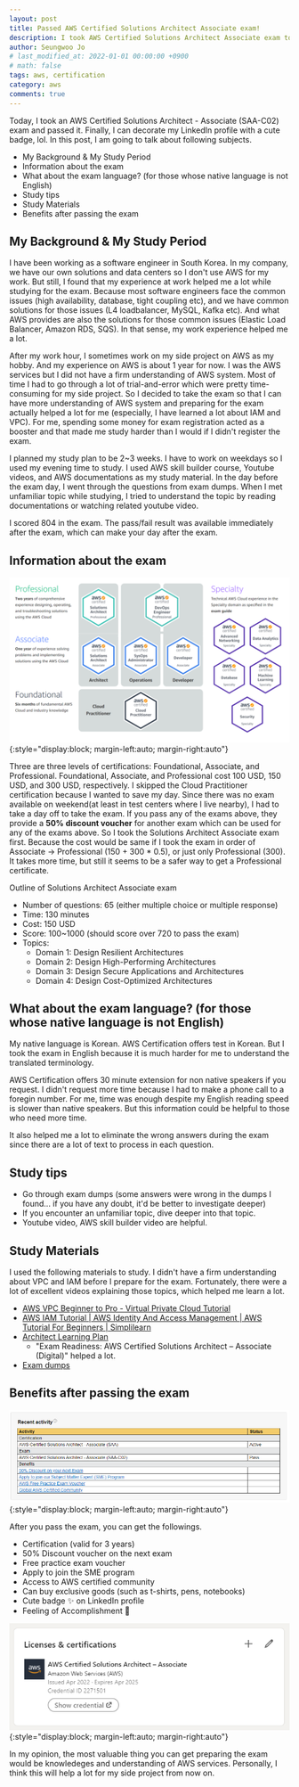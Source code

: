 ```yaml
---
layout: post
title: Passed AWS Certified Solutions Architect Associate exam! 
description: I took AWS Certified Solutions Architect Associate exam today. I am going to share some information about the exam and my study tips.
author: Seungwoo Jo
# last_modified_at: 2022-01-01 00:00:00 +0900
# math: false
tags: aws, certification
category: aws
comments: true
---
```


Today, I took an AWS Certified Solutions Architect - Associate (SAA-C02) exam and passed it. Finally, I can decorate my LinkedIn profile with a cute badge, lol. In this post, I am going to talk about following subjects.

- My Background & My Study Period
- Information about the exam
- What about the exam language? (for those whose native language is not English)
- Study tips
- Study Materials
- Benefits after passing the exam

## My Background & My Study Period
I have been working as a software engineer in South Korea. In my company, we have our own solutions and data centers so I don't use AWS for my work. But still, I found that my experience at work helped me a lot while studying for the exam. Because most software engineers face the common issues (high availability, database, tight coupling etc), and we have common solutions for those issues (L4 loadbalancer, MySQL, Kafka etc). And what AWS provides are also the solutions for those common issues (Elastic Load Balancer, Amazon RDS, SQS). In that sense, my work experience helped me a lot.

After my work hour, I sometimes work on my side project on AWS as my hobby. And my experience on AWS is about 1 year for now. I was the AWS services but I did not have a firm understanding of AWS system. Most of time I had to go through a lot of trial-and-error which were pretty time-consuming for my side project. So I decided to take the exam so that I can have more understanding of AWS system and preparing for the exam actually helped a lot for me (especially, I have learned a lot about IAM and VPC). For me, spending some money for exam registration acted as a booster and that made me study harder than I would if I didn't register the exam.

I planned my study plan to be 2~3 weeks. I have to work on weekdays so I used my evening time to study. I used AWS skill builder course, Youtube videos, and AWS documentations as my study material. In the day before the exam day, I went through the questions from exam dumps. When I met unfamiliar topic while studying, I tried to understand the topic by reading documentations or watching related youtube video.

I scored 804 in the exam. The pass/fail result was available immediately after the exam, which can make your day after the exam.

## Information about the exam

![Outline of AWS certifications](/assets/images/aws/aws-cert-outline.PNG){:style="display:block; margin-left:auto; margin-right:auto"}

Three are three levels of certifications: Foundational, Associate, and Professional.
Foundational, Associate, and Professional cost 100 USD, 150 USD, and 300 USD, respectively.
I skipped the Cloud Practitioner certification because I wanted to save my day. Since there was no exam available on weekend(at least in test centers where I live nearby), I had to take a day off to take the exam.
If you pass any of the exams above, they provide a **50% discount voucher** for another exam which can be used for any of the exams above. So I took the Solutions Architect Associate exam first. Because the cost would be same if I took the exam in order of Associate -> Professional (150 + 300 * 0.5), or just only Professional (300). It takes more time, but still it seems to be a safer way to get a Professional certificate.

Outline of Solutions Architect Associate exam
- Number of questions: 65 (either multiple choice or multiple response)
- Time: 130 minutes
- Cost: 150 USD
- Score: 100~1000 (should score over 720 to pass the exam)
- Topics:
  - Domain 1: Design Resilient Architectures
  - Domain 2: Design High-Performing Architectures
  - Domain 3: Design Secure Applications and Architectures
  - Domain 4: Design Cost-Optimized Architectures

## What about the exam language? (for those whose native language is not English)

My native language is Korean. AWS Certification offers test in Korean. But I took the exam in English because it is much harder for me to understand the translated terminology.

AWS Certification offers 30 minute extension for non native speakers if you request. I didn't request more time because I had to make a phone call to a foregin number. For me, time was enough despite my English reading speed is slower than native speakers. But this information could be helpful to those who need more time.

It also helped me a lot to eliminate the wrong answers during the exam since there are a lot of text to process in each question. 

## Study tips
- Go through exam dumps (some answers were wrong in the dumps I found... if you have any doubt, it'd be better to investigate deeper)
- If you encounter an unfamiliar topic, dive deeper into that topic.
- Youtube video, AWS skill builder video are helpful.

## Study Materials
I used the following materials to study. I didn't have a firm understanding about VPC and IAM before I prepare for the exam. Fortunately, there were a lot of excellent videos explaining those topics, which helped me learn a lot. 
- [AWS VPC Beginner to Pro - Virtual Private Cloud Tutorial](https://www.youtube.com/watch?v=g2JOHLHh4rI)
- [AWS IAM Tutorial | AWS Identity And Access Management | AWS Tutorial For Beginners | Simplilearn](https://www.youtube.com/watch?v=GjVFf83dcE8)
- [Architect Learning Plan](https://explore.skillbuilder.aws/learn/public/learning_plan/view/78/architect-learning-plan)
  - "Exam Readiness: AWS Certified Solutions Architect – Associate (Digital)" helped a lot.
- [Exam dumps](https://www.freecram.net/exam/SAA-C02-amazon-aws-certified-solutions-architect-associate-saa-c02-exam-e11544.html)

## Benefits after passing the exam

![After you pass the exam](/assets/images/aws/after-pass.PNG){:style="display:block; margin-left:auto; margin-right:auto"}

After you pass the exam, you can get the followings.

- Certification (valid for 3 years)
- 50% Discount voucher on the next exam
- Free practice exam voucher
- Apply to join the SME program
- Access to AWS certified community
- Can buy exclusive goods (such as t-shirts, pens, notebooks)
- Cute badge ✨ on LinkedIn profile
- Feeling of Accomplishment 🎉

![Posting a cute badge on LinkedIn profile](/assets/images/aws/aws-linkedin.PNG){:style="display:block; margin-left:auto; margin-right:auto"}

In my opinion, the most valuable thing you can get preparing the exam would be knowledeges and understanding of AWS services. Personally, I think this will help a lot for my side project from now on.

